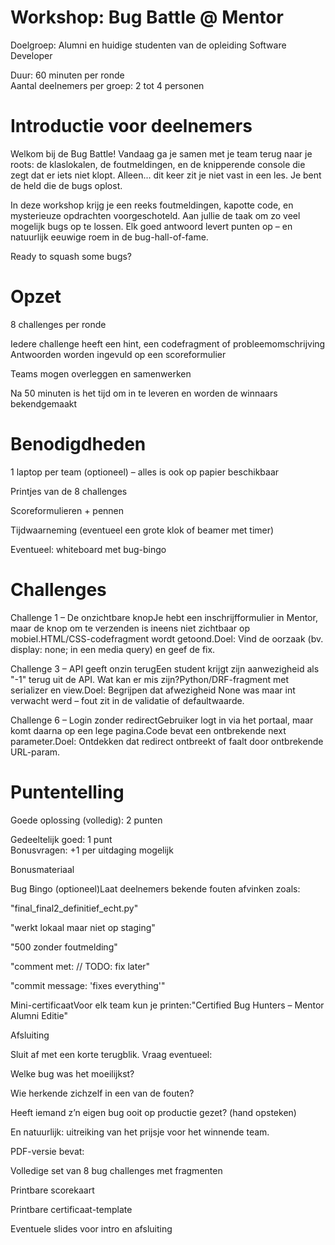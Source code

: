 # Workshop: Bug Battle @ Mentor
Doelgroep: Alumni en huidige studenten van de opleiding Software Developer

Duur: 60 minuten per ronde   
Aantal deelnemers per groep: 2 tot 4 personen
# Introductie voor deelnemers

Welkom bij de Bug Battle!
Vandaag ga je samen met je team terug naar je roots: de klaslokalen, de foutmeldingen, en de knipperende console die zegt dat er iets niet klopt. Alleen... dit keer zit je niet vast in een les. Je bent de held die de bugs oplost.  

In deze workshop krijg je een reeks foutmeldingen, kapotte code, en mysterieuze opdrachten voorgeschoteld. Aan jullie de taak om zo veel mogelijk bugs op te lossen. Elk goed antwoord levert punten op – en natuurlijk eeuwige roem in de bug-hall-of-fame.

Ready to squash some bugs?

# Opzet

8 challenges per ronde

Iedere challenge heeft een hint, een codefragment of probleemomschrijving   
Antwoorden worden ingevuld op een scoreformulier

Teams mogen overleggen en samenwerken

Na 50 minuten is het tijd om in te leveren en worden de winnaars bekendgemaakt

# Benodigdheden

1 laptop per team (optioneel) – alles is ook op papier beschikbaar

Printjes van de 8 challenges

Scoreformulieren + pennen

Tijdwaarneming (eventueel een grote klok of beamer met timer)

Eventueel: whiteboard met bug-bingo

# Challenges

Challenge 1 – De onzichtbare knopJe hebt een inschrijfformulier in Mentor, maar de knop om te verzenden is ineens niet zichtbaar op mobiel.HTML/CSS-codefragment wordt getoond.Doel: Vind de oorzaak (bv. display: none; in een media query) en geef de fix.

Challenge 3 – API geeft onzin terugEen student krijgt zijn aanwezigheid als "-1" terug uit de API. Wat kan er mis zijn?Python/DRF-fragment met serializer en view.Doel: Begrijpen dat afwezigheid None was maar int verwacht werd – fout zit in de validatie of defaultwaarde.

Challenge 6 – Login zonder redirectGebruiker logt in via het portaal, maar komt daarna op een lege pagina.Code bevat een ontbrekende next parameter.Doel: Ontdekken dat redirect ontbreekt of faalt door ontbrekende URL-param.

# Puntentelling

Goede oplossing (volledig): 2 punten

Gedeeltelijk goed: 1 punt  
Bonusvragen: +1 per uitdaging mogelijk

Bonusmateriaal

Bug Bingo (optioneel)Laat deelnemers bekende fouten afvinken zoals:

"final_final2_definitief_echt.py"

"werkt lokaal maar niet op staging"

"500 zonder foutmelding"

"comment met: // TODO: fix later"

"commit message: 'fixes everything'"

Mini-certificaatVoor elk team kun je printen:"Certified Bug Hunters – Mentor Alumni Editie"

Afsluiting

Sluit af met een korte terugblik. Vraag eventueel:

Welke bug was het moeilijkst?

Wie herkende zichzelf in een van de fouten?

Heeft iemand z’n eigen bug ooit op productie gezet? (hand opsteken)

En natuurlijk: uitreiking van het prijsje voor het winnende team.

PDF-versie bevat:

Volledige set van 8 bug challenges met fragmenten

Printbare scorekaart

Printbare certificaat-template

Eventuele slides voor intro en afsluiting

